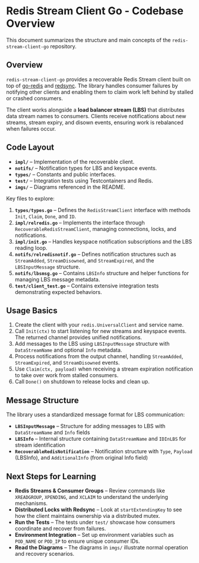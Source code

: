 # Redis Stream Client Go - Codebase Overview

This document summarizes the structure and main concepts of the `redis-stream-client-go` repository.

## Overview

`redis-stream-client-go` provides a recoverable Redis Stream client built on top of [go-redis](https://github.com/redis/go-redis) and [redsync](https://github.com/go-redsync/redsync). The library handles consumer failures by notifying other clients and enabling them to claim work left behind by stalled or crashed consumers.

The client works alongside a **load balancer stream (LBS)** that distributes data stream names to consumers. Clients receive notifications about new streams, stream expiry, and disown events, ensuring work is rebalanced when failures occur.

## Code Layout

- **`impl/`** – Implementation of the recoverable client.
- **`notifs/`** – Notification types for LBS and keyspace events.
- **`types/`** – Constants and public interfaces.
- **`test/`** – Integration tests using Testcontainers and Redis.
- **`imgs/`** – Diagrams referenced in the README.

Key files to explore:

1. **`types/types.go`** – Defines the `RedisStreamClient` interface with methods `Init`, `Claim`, `Done`, and `ID`.
2. **`impl/relredis.go`** – Implements the interface through `RecoverableRedisStreamClient`, managing connections, locks, and notifications.
3. **`impl/init.go`** – Handles keyspace notification subscriptions and the LBS reading loop.
4. **`notifs/relredisnotif.go`** – Defines notification structures such as `StreamAdded`, `StreamDisowned`, and `StreamExpired`, and the `LBSInputMessage` structure.
5. **`notifs/lbsmsg.go`** – Contains `LBSInfo` structure and helper functions for managing LBS message metadata.
6. **`test/client_test.go`** – Contains extensive integration tests demonstrating expected behaviors.

## Usage Basics

1. Create the client with your `redis.UniversalClient` and service name.
2. Call `Init(ctx)` to start listening for new streams and keyspace events. The returned channel provides unified notifications.
3. Add messages to the LBS using `LBSInputMessage` structure with `DataStreamName` and optional `Info` metadata.
4. Process notifications from the output channel, handling `StreamAdded`, `StreamExpired`, and `StreamDisowned` events.
5. Use `Claim(ctx, payload)` when receiving a stream expiration notification to take over work from stalled consumers.
6. Call `Done()` on shutdown to release locks and clean up.

## Message Structure

The library uses a standardized message format for LBS communication:

- **`LBSInputMessage`** – Structure for adding messages to LBS with `DataStreamName` and `Info` fields
- **`LBSInfo`** – Internal structure containing `DataStreamName` and `IDInLBS` for stream identification
- **`RecoverableRedisNotification`** – Notification structure with `Type`, `Payload` (LBSInfo), and `AdditionalInfo` (from original Info field)

## Next Steps for Learning

- **Redis Streams & Consumer Groups** – Review commands like `XREADGROUP`, `XPENDING`, and `XCLAIM` to understand the underlying mechanisms.
- **Distributed Locks with Redsync** – Look at `startExtendingKey` to see how the client maintains ownership via a distributed mutex.
- **Run the Tests** – The tests under `test/` showcase how consumers coordinate and recover from failures.
- **Environment Integration** – Set up environment variables such as `POD_NAME` or `POD_IP` to ensure unique consumer IDs.
- **Read the Diagrams** – The diagrams in `imgs/` illustrate normal operation and recovery scenarios.

